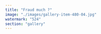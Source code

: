 ```yaml
---
title: "Fraud much ?"
image: "./images/gallery-item-480-04.jpg"
watermark: "524"
section: "gallery"
---
```

